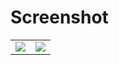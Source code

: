 # Screenshot
<table>
  <tr>
    <td><img src='https://github.com/EHTarek/ostad_flutter/assets/90475460/d878637c-24c2-4a6f-8044-e9e8bf78bbb6'/></td>
    <td><img src='https://github.com/EHTarek/ostad_flutter/assets/90475460/23dba270-a18d-4183-ab83-01e4e4a45475'/></td>
  </tr>
</table>
